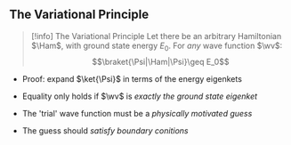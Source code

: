 ## The Variational Principle
>[!info] The Variational Principle
Let there be an arbitrary Hamiltonian $\Ham$, with ground state energy $E_0$. For _any_ wave function $\wv$:
$$\braket{\Psi|\Ham|\Psi}\geq E_0$$

- Proof: expand $\ket{\Psi}$ in terms of the energy eigenkets
- Equality only holds if $\wv$ is _exactly the ground state eigenket_

- The 'trial' wave function must be a _physically motivated guess_
- The guess should _satisfy boundary conitions_